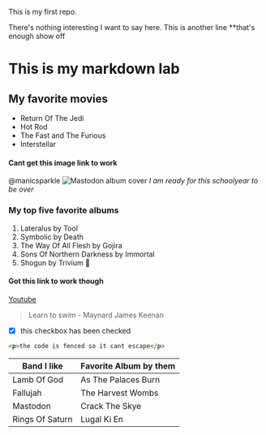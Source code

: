 This is my first repo.

There's nothing interesting I want to say here.
This is another line
**that's enough
show off
# This is my markdown lab
## My favorite movies
* Return Of The Jedi
* Hot Rod
* The Fast and The Furious
* Interstellar
#### Cant get this image link to work
@manicsparkle
![Mastodon album cover](Desktop/MOMATS)
*I am ready for this schoolyear to be over*
### My top five favorite albums
1. Lateralus by Tool
2. Symbolic by Death
3. The Way Of All Flesh by Gojira
4. Sons Of Northern Darkness by Immortal
5. Shogun by Trivium
:metal:
#### Got this link to work though
[Youtube](https://youtube.com)
> Learn to swim
\- Maynard James Keenan
- [x] this checkbox has been checked
```html 
<p>the code is fenced so it cant escape</p>
```
Band I like | Favorite Album by them
------------ | ------------
Lamb Of God | As The Palaces Burn
Fallujah | The Harvest Wombs
Mastodon | Crack The Skye
Rings Of Saturn | Lugal Ki En

